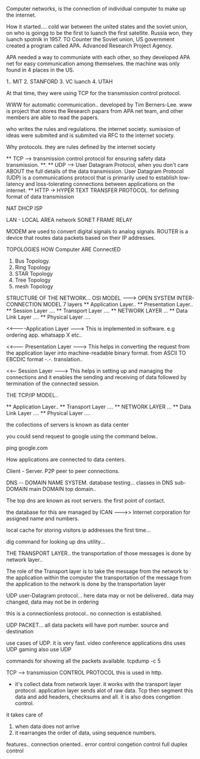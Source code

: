 Computer networks, is the connection of individual computer to make up the internet.

How it started....
cold war between the united states and the soviet union, on who is goingg to be the first to luanch the first satellite.
Russia won, they luanch spotnik in 1957.
TO Counter the Soviet union, US government created a program called APA.
Advanced Research Project Agency.

APA needed a way to communiate with each other, so they developed APA net for easy communication among themselves.
the machine was only found in 4 places in the US.

1.. MIT 2. STANFORD 3. VC luanch 4. UTAH

At that time, they were using TCP for the transmission control protocol.

WWW for automatic communication.. developed by Tim Berners-Lee.
www is project that stores the Research papars from APA net team, and other members are able to read the papers.

who writes the rules and regulations. the internet society.
sumission of ideas were submited and is submited via RFC to the internet society.

Why protocols. they are rules defined by the internet society

** TCP --> transmission control protocol for ensuring safety data transmission. **.
** UDP --> User Datagram Protocol, when you don't care ABOUT the full details of the data transmission.
User Datagram Protocol (UDP) is a communications protocol that is primarily used to establish low-latency and loss-tolerating connections between applications on the internet.
** HTTP -> HYPER TEXT TRANSFER PROTOCOL. for defining format of data transmission

NAT
DHCP
ISP

LAN - LOCAL AREA network
SONET
FRAME RELAY

MODEM are used to convert digital signals to analog signals.
ROUTER is a device that routes data packets based on their IP addresses.

TOPOLOGIES HOW Computer ARE ConnectED

1. Bus Topology.
2. Ring Topology
3. STAR Topology
4. Tree Topology
5. mesh Topology

STRUCTURE OF THE NETWORK...
OSI MODEL ---> OPEN SYSTEM INTER-CONNECTION MODEL
7 layers
** Application Layer..
** Presentation Layer..
** Session Layer ....
** Transport Layer ....
** NETWORK LAYER ...
** Data Link Layer ....
\*\* Physical Layer ....

<<----Application Layer --->
This is implemented in software. e.g ordering app. whatsapp X etc..

<<--- Presentation Layer --->
This helps in converting the request from the application layer into machine-readable binary format.
from ASCII TO EBCDIC format -.-. translation..

<<-- Session Layer --->
This helps in setting up and managing the connections and it enables the sending and receiving of data followed by termination of the connected session.

THE TCP/IP MODEL..

** Application Layer..
** Transport Layer ....
** NETWORK LAYER ...
** Data Link Layer ....
\*\* Physical Layer ....

the collections of servers is known as data center

you could send request to google using the command below..

ping google.com

How applications are connected to data centers.

Client - Server.
P2P peer to peer connections.

DNS -- DOMAIN NAME SYSTEM.
database testing...
classes in DNS
sub-DOMAIN
main DOMAIN
top domain..

The top dns are known as root servers. the first point of contact.

the database for this are managed by ICAN --->> Internet corporation for assigned name and numbers.

local cache for storing visitors ip addresses the first time...

dig command for looking up dns utility...

THE TRANSPORT LAYER..
the transportation of those messages is done by network layer..

The role of the Transport layer is to take the message from the network to the application
within the computer the transportation of the message from the application to the network is done by the transportation layer

UDP user-Datagram protocol... here data may or not be delivered..
data may changed, data may not be in ordering

this is a connectionless protocol.. no connection is established.

UDP PACKET... all data packets will have port number. source and destination

use cases of UDP.
it is very fast.
video conference applications
dns uses UDP
gaming also use UDP

commands for showing all the packets available.
tcpdump -c 5

TCP --> transmission CONTROL PROTOCOL
this is used in http.

- it's collect data from network layer.
  it works with the transport layer protocol.
  application layer sends alot of raw data. Tcp then segment this data and add headers, checksums and all.
  it is also does congetion control.

it takes care of

1. when data does not arrive
2. it rearranges the order of data, using sequence numbers.

features..
connection oriented..
error control
congetion control
full duplex control
